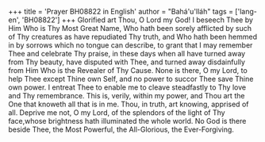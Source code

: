 +++
title = 'Prayer BH08822 in English'
author = "Bahá'u'lláh"
tags = ['lang-en', 'BH08822']
+++
Glorified art Thou, O Lord my God!  I beseech Thee by Him Who is Thy Most Great Name, Who hath been sorely afflicted by such of Thy creatures as have repudiated Thy truth, and Who hath been hemmed in by sorrows which no tongue can describe, to grant that I may remember Thee and celebrate Thy praise, in these days when all have turned away from Thy beauty, have disputed with Thee, and turned away disdainfully from Him Who is the Revealer of Thy Cause.  None is there, O my Lord, to help Thee except Thine own Self, and no power to succor Thee save Thine own power.
I entreat Thee to enable me to cleave steadfastly to Thy love and Thy remembrance.  This is, verily, within my power, and Thou art the One that knoweth all that is in me.  Thou, in truth, art knowing, apprised of all.  Deprive me not, O my Lord, of the splendors of the light of Thy face,whose brightness hath illuminated the whole world.  No God is there beside Thee, the Most Powerful, the All-Glorious, the Ever-Forgiving.
